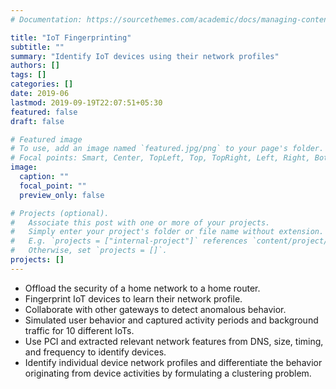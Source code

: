 ```yaml
---
# Documentation: https://sourcethemes.com/academic/docs/managing-content/

title: "IoT Fingerprinting"
subtitle: ""
summary: "Identify IoT devices using their network profiles"
authors: []
tags: []
categories: []
date: 2019-06
lastmod: 2019-09-19T22:07:51+05:30
featured: false
draft: false

# Featured image
# To use, add an image named `featured.jpg/png` to your page's folder.
# Focal points: Smart, Center, TopLeft, Top, TopRight, Left, Right, BottomLeft, Bottom, BottomRight.
image:
  caption: ""
  focal_point: ""
  preview_only: false

# Projects (optional).
#   Associate this post with one or more of your projects.
#   Simply enter your project's folder or file name without extension.
#   E.g. `projects = ["internal-project"]` references `content/project/deep-learning/index.md`.
#   Otherwise, set `projects = []`.
projects: []
---
```


- Offload the security of a home network to a home router.
- Fingerprint IoT devices to learn their network profile.
- Collaborate with other gateways to detect anomalous behavior.
- Simulated user behavior and captured activity periods and background traffic for 10 different IoTs.
- Use PCI and extracted relevant network features from DNS, size, timing, and frequency to identify devices. 
- Identify individual device network profiles and differentiate the behavior originating from device activities by formulating a clustering problem.

